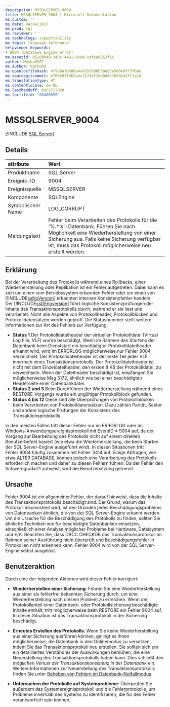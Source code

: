 ```yaml
---
description: MSSQLSERVER_9004
title: MSSQLSERVER_9004 | Microsoft-Dokumentation
ms.custom: ''
ms.date: 04/04/2017
ms.prod: sql
ms.reviewer: ''
ms.technology: supportability
ms.topic: language-reference
helpviewer_keywords:
- 9004 (Database Engine error)
ms.assetid: b528bb49-340c-4a81-9c8d-cefce6562f16
author: MashaMSFT
ms.author: mathoma
ms.openlocfilehash: 4f9b9a18806a4a91b58d0b30e83e560e8f73f6be
ms.sourcegitcommit: e700497f962e4c2274df16d9e651059b42ff1a10
ms.translationtype: HT
ms.contentlocale: de-DE
ms.lasthandoff: 08/17/2020
ms.locfileid: "88460895"
---
```

# <a name="mssqlserver_9004"></a>MSSQLSERVER_9004
 [!INCLUDE [SQL Server](../../includes/applies-to-version/sqlserver.md)]
  
## <a name="details"></a>Details  
  
| attribute | Wert |  
| :-------- | :---- |  
|Produktname|SQL Server|  
|Ereignis-ID|9004|  
|Ereignisquelle|MSSQLSERVER|  
|Komponente|SQLEngine|  
|Symbolischer Name|LOG_CORRUPT|  
|Meldungstext|Fehler beim Verarbeiten des Protokolls für die '%.*ls'-Datenbank.  Führen Sie nach Möglichkeit eine Wiederherstellung von einer Sicherung aus. Falls keine Sicherung verfügbar ist, muss das Protokoll möglicherweise neu erstellt werden.|  
  
## <a name="explanation"></a>Erklärung  
Bei der Verarbeitung des Protokolls während eines Rollbacks, einer Wiederherstellung oder Replikation ist ein Fehler aufgetreten. Dabei kann es sich um einen vom Betriebssystem erkannten Fehler oder um einen von [!INCLUDE[ssNoVersion](../../includes/ssnoversion-md.md)] erkannten internen Konsistenzfehler handeln.  
Der [!INCLUDE[ssDEnoversion](../../includes/ssdenoversion-md.md)] führt logische Konsistenzprüfungen der Inhalte des Transaktionsprotokolls durch, während er sie liest und verarbeitet. Nicht alle Aspekte von Protokollheader, Protokollblöcken und Protokolldatensätzen werden geprüft. Die Statusnummer stellt weitere Informationen zur Art des Fehlers zur Verfügung:

 - **Status 1** Der Protokolldateiheader der virtuellen Protokolldatei (VIrtual Log File, VLF) wurde beschädigt.  Wenn im Rahmen des Startens der Datenbank beim Dienststart ein beschädigter Protokolldateiheader erkannt wird, wird im ERRORLOG möglicherweise nur Fehler 9004 verzeichnet. Der Protokolldateiheader ist der erste Teil jeder VLF innerhalb eines Transaktionsprotokolls. Der Protokolldateiheader ist nicht mit dem Einzeldateiheader, den ersten 8 KB der Protokolldatei, zu verwechseln. Wenn der Dateiheader beschädigt ist, empfangen Sie möglicherweise Msg 5172, ähnlich wie bei einer beschädigten Headerseite einer Datenbankdatei.
 - **Status 2 und 3** Beim Durchführen der Wiederherstellung während eines RESTORE-Vorgangs wurde ein ungültiger Protokollblock gefunden.
 - **Status 4 bis 12** Diese sind alle Überprüfungen von Protokollblöcken beim Verarbeiten von Protokolldatensätzen. Dazu zählen Parität, Sektor und andere logische Prüfungen der Konsistenz des Transaktionsprotokolls

In den meisten Fällen tritt dieser Fehler nur im ERRORLOG oder im Windows-Anwendungsereignisprotokoll mit EventID = 9004 auf, da der Vorgang zur Bearbeitung des Protokolls nicht auf einem direkten Benutzerbefehl basiert (wie etwa die Wiederherstellung, die beim Starten der SQL Server-Engine ausgeführt wird). In diesen Situationen tritt Fehler 9004 häufig zusammen mit Fehler 3414 auf. Einige Abfragen, wie etwa ALTER DATABASE, können jedoch eine Verarbeitung des Protokolls erforderlich machen und daher zu diesen Fehlern führen. Da der Fehler den Schweregrad=21 aufweist, wird die Benutzersitzung getrennt.

## <a name="cause"></a>Ursache
Fehler 9004 ist ein allgemeiner Fehler, der darauf hinweist, dass die Inhalte des Transaktionsprotokolls beschädigt sind. Der Grund, warum das Protokoll inkonsistent wird, ist den Gründen jedes Beschädigungsproblems von Datenbanken ähnlich, die von der SQL Server-Engine erkannt werden. Um die Ursache für die Beschädigung des Protokolls zu finden, sollten Sie ähnliche Techniken wie für beschädigte Datenbanken einsetzen, einschließlich einer Analyse möglicher Probleme bei Hardware, Dateisystem und E/A. Beachten Sie, dass DBCC CHECKDB das Transaktionsprotokoll im Rahmen seiner Ausführung nicht überprüft und Beschädigungsfehler in Protokollen nicht erkennen kann. Fehler 9004 wird von der SQL Server-Engine selbst ausgelöst.

## <a name="user-action"></a>Benutzeraktion  
Durch eine der folgenden Aktionen wird dieser Fehler korrigiert:  
  
-   **Wiederherstellen einer Sicherung**:  Führen Sie eine Wiederherstellung aus einer als fehlerfrei bekannten Sicherung durch, um eine Wiederherstellung nach diesem Problem zu erreichen. Wenn der Protokollanteil einer Datenbank- oder Protokollsicherung beschädigte Inhalte enthält, tritt möglicherweise beim RESTORE ein Fehler 9004 auf. In dieser Situation ist das Transaktionsprotokoll in der Sicherung beschädigt.
  
-   **Erneutes Erstellen des Protokolls**:  Wenn Sie keine Wiederherstellung aus einer Sicherung ausführen können, gelingt es Ihnen möglicherweise, die Datenbank in den Onlinemodus zu versetzen, indem Sie das Transaktionsprotokoll neu erstellen. Sie sollten sich um ein detailliertes Verständnis der Auswirkungen bemühen, die eine Neuerstellung des Transaktionsprotokolls haben kann. Dies schließt den *möglichen Verlust der Transaktionskonsistenz in der Datenbank* ein. Weitere Informationen zur Neuerstellung des Transaktionsprotokolls finden Sie unter [Beheben von Fehlern im Datenbank-Notfallmodus](../../t-sql/database-console-commands/dbcc-checkdb-transact-sql.md#resolving-errors-in-database-emergency-mode).
  
-   **Untersuchen der Protokolle auf Systemprobleme**: Überprüfen Sie außerdem das Systemereignisprotokoll und die Fehlerprotokolle, um Probleme innerhalb des Systems zu identifizieren, die für den Fehler verantwortlich sein können.  
  

